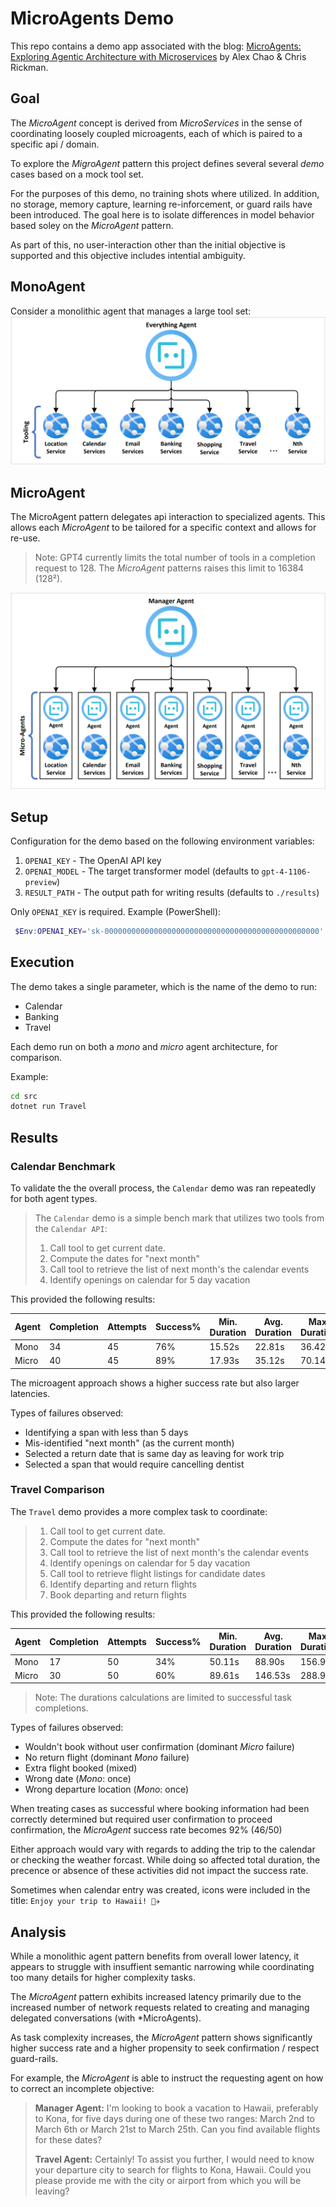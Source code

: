 # MicroAgents Demo
This repo contains a demo app associated with the blog: [MicroAgents: Exploring Agentic Architecture with Microservices](https://devblogs.microsoft.com/semantic-kernel/microagents-exploring-agentic-architecture-with-microservices/) by Alex Chao & Chris Rickman.

## Goal

The *MicroAgent* concept is derived from *MicroServices* in the sense of coordinating loosely coupled microagents, each of which is paired to a specific api / domain.

To explore the *MigroAgent* pattern this project defines several several _demo_ cases based on a mock tool set.

For the purposes of this demo, no training shots where utilized.
In addition, no storage, memory capture, learning re-inforcement, or guard rails have been introduced.
The goal here is to isolate differences in model behavior based soley on the *MicroAgent* pattern.

As part of this, no user-interaction other than the initial objective is supported and this objective includes intential ambiguity.

## MonoAgent
Consider a monolithic agent that manages a large tool set:
![A mono-agent](./.media/monoagents.png)

## MicroAgent

The MicroAgent pattern delegates api interaction to specialized agents.
This allows each *MicroAgent* to be tailored for a specific context and allows for re-use.

> Note: GPT4 currently limits the total number of tools in a completion request to 128.  The *MicroAgent* patterns raises this limit to 16384 (128²).

![A micro-agent](./.media/microagents.png)

## Setup
Configuration for the demo based on the following environment variables:

1. `OPENAI_KEY` - The OpenAI API key
1. `OPENAI_MODEL` - The target transformer model (defaults to `gpt-4-1106-preview`)
1. `RESULT_PATH` - The output path for writing results (defaults to `./results`)
 
Only `OPENAI_KEY` is required.  Example (PowerShell):

```powershell
 $Env:OPENAI_KEY='sk-000000000000000000000000000000000000000000000000'
```

## Execution
The demo takes a single parameter, which is the name of the demo to run:

- Calendar
- Banking
- Travel

Each demo run on both a *mono* and *micro* agent architecture, for comparison.

Example:

```cmd
cd src
dotnet run Travel
```

## Results

### Calendar Benchmark

To validate the the overall process, the `Calendar` demo was ran repeatedly for both agent types.

> The `Calendar` demo is a simple bench mark that utilizes two tools from the `Calendar API`:
> 1. Call tool to get current date.
> 1. Compute the dates for "next month"
> 1. Call tool to retrieve the list of next month's the calendar events
> 1. Identify openings on calendar for 5 day vacation

This provided the following results:

|Agent|Completion|Attempts|Success%|Min. Duration|Avg. Duration|Max. Duration|
|---|---|---|---|---|---|---|
|Mono|34|45|76%|15.52s|22.81s|36.42s|
|Micro|40|45|89%|17.93s|35.12s|70.14s|

The microagent approach shows a higher success rate but also larger latencies.

Types of failures observed:

- Identifying a span with less than 5 days
- Mis-identified "next month" (as the current month)
- Selected a return date that is same day as leaving for work trip
- Selected a span that would require cancelling dentist

### Travel Comparison

The `Travel` demo provides a more complex task to coordinate:

> 1. Call tool to get current date.
> 1. Compute the dates for "next month"
> 1. Call tool to retrieve the list of next month's the calendar events
> 1. Identify openings on calendar for 5 day vacation
> 1. Call tool to retrieve flight listings for candidate dates
> 1. Identify departing and return flights
> 1. Book departing and return flights

This provided the following results:

|Agent|Completion|Attempts|Success%|Min. Duration|Avg. Duration|Max. Duration|
|---|---|---|---|---|---|---|
|Mono|17|50|34%|50.11s|88.90s|156.95s|
|Micro|30|50|60%|89.61s|146.53s|288.97s|

> Note: The durations calculations are limited to successful task completions.

Types of failures observed:

- Wouldn't book without user confirmation (dominant _Micro_ failure)
- No return flight (dominant _Mono_ failure)
- Extra flight booked (mixed)
- Wrong date (_Mono_: once)
- Wrong departure location (_Mono_: once)

When treating cases as successful where booking information had been correctly determined but required user confirmation to proceed confirmation, the _MicroAgent_ success rate becomes 92% (46/50)

Either approach would vary with regards to adding the trip to the calendar or checking the weather forcast.  While doing so affected total duration, the precence or absence of these activities did not impact the success rate.

Sometimes when calendar entry was created, icons were included in the title: `Enjoy your trip to Hawaii! 🌴✈️`

## Analysis

While a monolithic agent pattern benefits from overall lower latency, it appears to struggle with insuffient semantic narrowing while coordinating too many details for higher complexity tasks.

The *MicroAgent* pattern exhibits increased latency primarily due to the increased number of network requests related to creating and managing delegated conversations (with *MicroAgents).

As task complexity increases, the *MicroAgent* pattern shows significantly higher success rate and a higher propensity to seek confirmation / respect guard-rails.

For example, the *MicroAgent* is able to instruct the requesting agent on how to correct an incomplete objective:

> **Manager Agent:** I'm looking to book a vacation to Hawaii, preferably to Kona, for five days during one of these two ranges: March 2nd to March 6th or March 21st to March 25th. Can you find available flights for these dates?
>
> **Travel Agent:** Certainly! To assist you further, I would need to know your departure city to search for flights to Kona, Hawaii. Could you please provide me with the city or airport from which you will be leaving?
